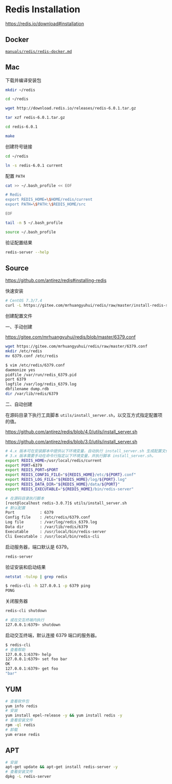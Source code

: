 # Redis Installation

<https://redis.io/download#installation>

## Docker

[`manuals/redis/redis-docker.md`](/manuals/redis/redis-docker.md)

## Mac

下载并编译安装包

```bash
mkdir ~/redis

cd ~/redis

wget http://download.redis.io/releases/redis-6.0.1.tar.gz

tar xzf redis-6.0.1.tar.gz

cd redis-6.0.1

make
```

创建符号链接

```bash
cd ~/redis

ln -s redis-6.0.1 current
```

配置 `PATH`

```bash
cat >> ~/.bash_profile << EOF

# Redis
export REDIS_HOME=\$HOME/redis/current
export PATH=\$PATH:\$REDIS_HOME/src

EOF

tail -n 5 ~/.bash_profile

source ~/.bash_profile
```

验证配置结果

```bash
redis-server --help
```

<!--#todo -->
## Source

<https://github.com/antirez/redis#installing-redis>

快速安装

```bash
# CentOS 7.3/7.4
curl -L https://gitee.com/mrhuangyuhui/redis/raw/master/install-redis-source.sh | bash
```

创建配置文件

一、手动创建

<https://gitee.com/mrhuangyuhui/redis/blob/master/6379.conf>

```bash
wget https://gitee.com/mrhuangyuhui/redis/raw/master/6379.conf
mkdir /etc/redis
mv 6379.conf /etc/redis
```

```bash
$ vim /etc/redis/6379.conf
daemonize yes
pidfile /var/run/redis_6379.pid
port 6379
logfile /var/log/redis_6379.log
dbfilename dump.rdb
dir /var/lib/redis/6379
```

二、自动创建

在源码目录下执行工具脚本 `utils/install_server.sh`，以交互方式指定配置项的值。

<https://github.com/antirez/redis/blob/4.0/utils/install_server.sh>

<https://github.com/antirez/redis/blob/3.0/utils/install_server.sh>

```bash
# 4.x 版本可在安装脚本中提供以下环境变量，自动执行 install_server.sh 生成配置文件。
# 3.x 版本需要手动在命令行指定以下环境变量，并执行脚本 install_server.sh。
export REDIS_HOME=/usr/local/redis/current
export PORT=6379
export REDIS_PORT=$PORT
export REDIS_CONFIG_FILE="${REDIS_HOME}/etc/${PORT}.conf"
export REDIS_LOG_FILE="${REDIS_HOME}/log/${PORT}.log"
export REDIS_DATA_DIR="${REDIS_HOME}/data/${PORT}"
export REDIS_EXECUTABLE="${REDIS_HOME}/bin/redis-server"

# 在源码目录执行脚本
[root@localhost redis-3.0.7]$ utils/install_server.sh
# 默认配置
Port           : 6379
Config file    : /etc/redis/6379.conf
Log file       : /var/log/redis_6379.log
Data dir       : /var/lib/redis/6379
Executable     : /usr/local/bin/redis-server
Cli Executable : /usr/local/bin/redis-cli
```

启动服务器，端口默认是 6379。

```bash
redis-server
```

验证安装和启动结果

```bash
netstat -tulnp | grep redis

$ redis-cli -h 127.0.0.1 -p 6379 ping
PONG
```

关闭服务器

```bash
redis-cli shutdown

# 或在交互终端内执行
127.0.0.1:6379> shutdown
```

启动交互终端，默认连接 6379 端口的服务器。

```bash
$ redis-cli
# 查看帮助
127.0.0.1:6379> help
127.0.0.1:6379> set foo bar
OK
127.0.0.1:6379> get foo
"bar"
```

<!--#todo -->
## YUM

```bash
# 查看软件包
yum info redis
# 安装
yum install epel-release -y && yum install redis -y
# 查看安装文件
rpm -ql redis
# 卸载
yum erase redis
```

<!--#todo -->
## APT

```bash
# 安装
apt-get update && apt-get install redis-server -y
# 查看安装文件
dpkg -L redis-server
```
